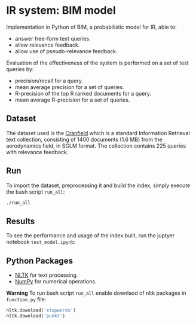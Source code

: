 # IR system: BIM model
Implementation in Python of BIM, a probabilistic model for IR, able to:

- answer free-form text queries.
- allow relevance feedback.
- allow use of pseudo-relevance feedback.

Evaluation of the effectiveness of the system is performed on a set of test queries by:
- precision/recall for a query.
- mean average precision for a set of queries.
- R-precision of the top R ranked documents for a query.
- mean average R-precision for a set of queries.

## Dataset

The dataset used is the [Cranfield](http://ir.dcs.gla.ac.uk/resources/test_collections/cran/) which is a standard Information Retrieval text collection, consisting of 1400 documents (1.6 MB) from the aerodynamics field, in SGLM format. 
The collection contains 225 queries with relevance feedback.

## Run

To import the dataset, preprocessing it and build the index, simply execute the bash script `run_all`:
```bash 
./run_all
```

## Results

To see the performance and usage of the index built, run the juptyer notebook `test_model.ipynb`:


## Python Packages

- [NLTK](https://www.nltk.org/) for text processing.
- [NumPy](https://numpy.org/) for numerical operations.

 **Warning**
 To run bash script `run_all` enable downlaod of nltk packages in `function.py` file:
 ```Python
 nltk.download('stopwords')
 nltk.download('punkt')
 ```